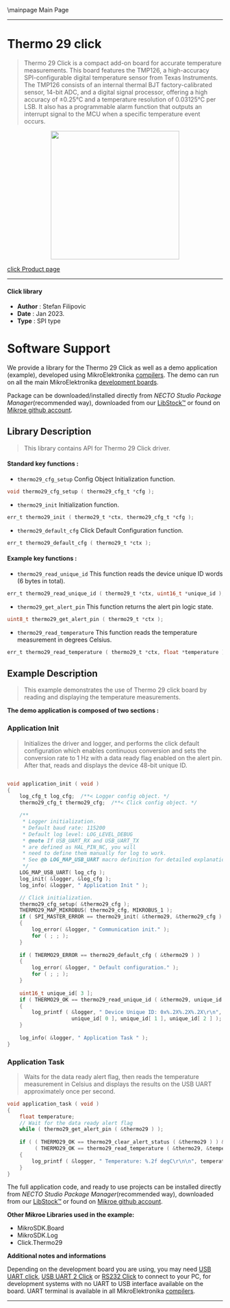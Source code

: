 \mainpage Main Page

---
# Thermo 29 click

> Thermo 29 Click is a compact add-on board for accurate temperature measurements. This board features the TMP126, a high-accuracy SPI-configurable digital temperature sensor from Texas Instruments. The TMP126 consists of an internal thermal BJT factory-calibrated sensor, 14-bit ADC, and a digital signal processor, offering a high accuracy of ±0.25°C and a temperature resolution of 0.03125°C per LSB. It also has a programmable alarm function that outputs an interrupt signal to the MCU when a specific temperature event occurs.

<p align="center">
  <img src="https://download.mikroe.com/images/click_for_ide/thermo29_click.png" height=300px>
</p>

[click Product page](https://www.mikroe.com/thermo-29-click)

---


#### Click library

- **Author**        : Stefan Filipovic
- **Date**          : Jan 2023.
- **Type**          : SPI type


# Software Support

We provide a library for the Thermo 29 Click
as well as a demo application (example), developed using MikroElektronika
[compilers](https://www.mikroe.com/necto-studio).
The demo can run on all the main MikroElektronika [development boards](https://www.mikroe.com/development-boards).

Package can be downloaded/installed directly from *NECTO Studio Package Manager*(recommended way), downloaded from our [LibStock&trade;](https://libstock.mikroe.com) or found on [Mikroe github account](https://github.com/MikroElektronika/mikrosdk_click_v2/tree/master/clicks).

## Library Description

> This library contains API for Thermo 29 Click driver.

#### Standard key functions :

- `thermo29_cfg_setup` Config Object Initialization function.
```c
void thermo29_cfg_setup ( thermo29_cfg_t *cfg );
```

- `thermo29_init` Initialization function.
```c
err_t thermo29_init ( thermo29_t *ctx, thermo29_cfg_t *cfg );
```

- `thermo29_default_cfg` Click Default Configuration function.
```c
err_t thermo29_default_cfg ( thermo29_t *ctx );
```

#### Example key functions :

- `thermo29_read_unique_id` This function reads the device unique ID words (6 bytes in total).
```c
err_t thermo29_read_unique_id ( thermo29_t *ctx, uint16_t *unique_id );
```

- `thermo29_get_alert_pin` This function returns the alert pin logic state.
```c
uint8_t thermo29_get_alert_pin ( thermo29_t *ctx );
```

- `thermo29_read_temperature` This function reads the temperature measurement in degrees Celsius.
```c
err_t thermo29_read_temperature ( thermo29_t *ctx, float *temperature );
```

## Example Description

> This example demonstrates the use of Thermo 29 click board by reading and displaying the temperature measurements.

**The demo application is composed of two sections :**

### Application Init

> Initializes the driver and logger, and performs the click default configuration which enables
continuous conversion and sets the conversion rate to 1 Hz with a data ready flag enabled on
the alert pin. After that, reads and displays the device 48-bit unique ID.

```c

void application_init ( void )
{
    log_cfg_t log_cfg;  /**< Logger config object. */
    thermo29_cfg_t thermo29_cfg;  /**< Click config object. */

    /** 
     * Logger initialization.
     * Default baud rate: 115200
     * Default log level: LOG_LEVEL_DEBUG
     * @note If USB_UART_RX and USB_UART_TX 
     * are defined as HAL_PIN_NC, you will 
     * need to define them manually for log to work. 
     * See @b LOG_MAP_USB_UART macro definition for detailed explanation.
     */
    LOG_MAP_USB_UART( log_cfg );
    log_init( &logger, &log_cfg );
    log_info( &logger, " Application Init " );

    // Click initialization.
    thermo29_cfg_setup( &thermo29_cfg );
    THERMO29_MAP_MIKROBUS( thermo29_cfg, MIKROBUS_1 );
    if ( SPI_MASTER_ERROR == thermo29_init( &thermo29, &thermo29_cfg ) )
    {
        log_error( &logger, " Communication init." );
        for ( ; ; );
    }
    
    if ( THERMO29_ERROR == thermo29_default_cfg ( &thermo29 ) )
    {
        log_error( &logger, " Default configuration." );
        for ( ; ; );
    }
    
    uint16_t unique_id[ 3 ];
    if ( THERMO29_OK == thermo29_read_unique_id ( &thermo29, unique_id ) )
    {
        log_printf ( &logger, " Device Unique ID: 0x%.2X%.2X%.2X\r\n", 
                     unique_id[ 0 ], unique_id[ 1 ], unique_id[ 2 ] );
    }
    
    log_info( &logger, " Application Task " );
}

```

### Application Task

> Waits for the data ready alert flag, then reads the temperature measurement in Celsius
and displays the results on the USB UART approximately once per second.

```c
void application_task ( void )
{
    float temperature;
    // Wait for the data ready alert flag
    while ( thermo29_get_alert_pin ( &thermo29 ) );
    
    if ( ( THERMO29_OK == thermo29_clear_alert_status ( &thermo29 ) ) && 
         ( THERMO29_OK == thermo29_read_temperature ( &thermo29, &temperature ) ) )
    {
        log_printf ( &logger, " Temperature: %.2f degC\r\n\n", temperature );
    }
}
```

The full application code, and ready to use projects can be installed directly from *NECTO Studio Package Manager*(recommended way), downloaded from our [LibStock&trade;](https://libstock.mikroe.com) or found on [Mikroe github account](https://github.com/MikroElektronika/mikrosdk_click_v2/tree/master/clicks).

**Other Mikroe Libraries used in the example:**

- MikroSDK.Board
- MikroSDK.Log
- Click.Thermo29

**Additional notes and informations**

Depending on the development board you are using, you may need
[USB UART click](https://www.mikroe.com/usb-uart-click),
[USB UART 2 Click](https://www.mikroe.com/usb-uart-2-click) or
[RS232 Click](https://www.mikroe.com/rs232-click) to connect to your PC, for
development systems with no UART to USB interface available on the board. UART
terminal is available in all MikroElektronika
[compilers](https://shop.mikroe.com/compilers).

---
